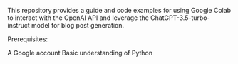 This repository provides a guide and code examples for using Google Colab to interact with the OpenAI API and leverage the ChatGPT-3.5-turbo-instruct model for blog post generation.

Prerequisites:

A Google account
Basic understanding of Python